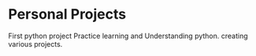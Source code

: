 #  Personal Projects
First python project Practice
learning and Understanding python. creating various projects.  
